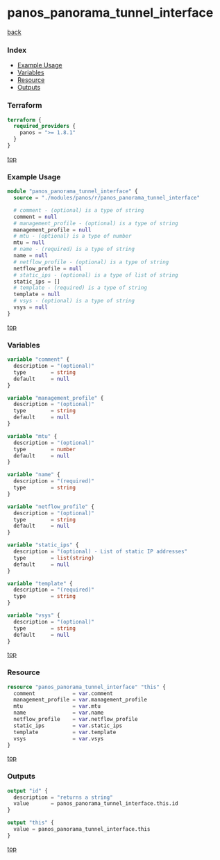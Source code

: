 # panos_panorama_tunnel_interface

[back](../panos.md)

### Index

- [Example Usage](#example-usage)
- [Variables](#variables)
- [Resource](#resource)
- [Outputs](#outputs)

### Terraform

```terraform
terraform {
  required_providers {
    panos = ">= 1.8.1"
  }
}
```

[top](#index)

### Example Usage

```terraform
module "panos_panorama_tunnel_interface" {
  source = "./modules/panos/r/panos_panorama_tunnel_interface"

  # comment - (optional) is a type of string
  comment = null
  # management_profile - (optional) is a type of string
  management_profile = null
  # mtu - (optional) is a type of number
  mtu = null
  # name - (required) is a type of string
  name = null
  # netflow_profile - (optional) is a type of string
  netflow_profile = null
  # static_ips - (optional) is a type of list of string
  static_ips = []
  # template - (required) is a type of string
  template = null
  # vsys - (optional) is a type of string
  vsys = null
}
```

[top](#index)

### Variables

```terraform
variable "comment" {
  description = "(optional)"
  type        = string
  default     = null
}

variable "management_profile" {
  description = "(optional)"
  type        = string
  default     = null
}

variable "mtu" {
  description = "(optional)"
  type        = number
  default     = null
}

variable "name" {
  description = "(required)"
  type        = string
}

variable "netflow_profile" {
  description = "(optional)"
  type        = string
  default     = null
}

variable "static_ips" {
  description = "(optional) - List of static IP addresses"
  type        = list(string)
  default     = null
}

variable "template" {
  description = "(required)"
  type        = string
}

variable "vsys" {
  description = "(optional)"
  type        = string
  default     = null
}
```

[top](#index)

### Resource

```terraform
resource "panos_panorama_tunnel_interface" "this" {
  comment            = var.comment
  management_profile = var.management_profile
  mtu                = var.mtu
  name               = var.name
  netflow_profile    = var.netflow_profile
  static_ips         = var.static_ips
  template           = var.template
  vsys               = var.vsys
}
```

[top](#index)

### Outputs

```terraform
output "id" {
  description = "returns a string"
  value       = panos_panorama_tunnel_interface.this.id
}

output "this" {
  value = panos_panorama_tunnel_interface.this
}
```

[top](#index)